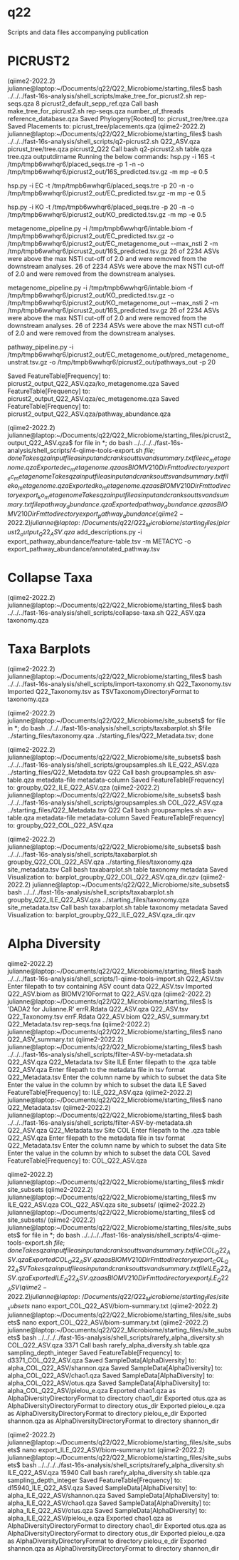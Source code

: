 # q22
Scripts and data files accompanying publication

# PICRUST2
(qiime2-2022.2) julianne@laptop:~/Documents/q22/Q22_Microbiome/starting_files$ bash ../../../fast-16s-analysis/shell_scripts/make_tree_for_picrust2.sh rep-seqs.qza 8 picrust2_default_sepp_ref.qza 
Call bash make_tree_for_picrust2.sh rep-seqs.qza number_of_threads reference_database.qza
Saved Phylogeny[Rooted] to: picrust_tree/tree.qza
Saved Placements to: picrust_tree/placements.qza
(qiime2-2022.2) julianne@laptop:~/Documents/q22/Q22_Microbiome/starting_files$ bash ../../../fast-16s-analysis/shell_scripts/q2-picrust2.sh Q22_ASV.qza picrust_tree/tree.qza picrust2_Q22
Call bash q2-picrust2.sh table.qza tree.qza outputdirname
Running the below commands:
hsp.py -i 16S -t /tmp/tmpb6wwhqr6/placed_seqs.tre -p 1 -n -o /tmp/tmpb6wwhqr6/picrust2_out/16S_predicted.tsv.gz -m mp -e 0.5

hsp.py -i EC -t /tmp/tmpb6wwhqr6/placed_seqs.tre -p 20 -n -o /tmp/tmpb6wwhqr6/picrust2_out/EC_predicted.tsv.gz -m mp -e 0.5

hsp.py -i KO -t /tmp/tmpb6wwhqr6/placed_seqs.tre -p 20 -n -o /tmp/tmpb6wwhqr6/picrust2_out/KO_predicted.tsv.gz -m mp -e 0.5

metagenome_pipeline.py -i /tmp/tmpb6wwhqr6/intable.biom -f /tmp/tmpb6wwhqr6/picrust2_out/EC_predicted.tsv.gz -o /tmp/tmpb6wwhqr6/picrust2_out/EC_metagenome_out --max_nsti 2 -m /tmp/tmpb6wwhqr6/picrust2_out/16S_predicted.tsv.gz
26 of 2234 ASVs were above the max NSTI cut-off of 2.0 and were removed from the downstream analyses.
26 of 2234 ASVs were above the max NSTI cut-off of 2.0 and were removed from the downstream analyses.

metagenome_pipeline.py -i /tmp/tmpb6wwhqr6/intable.biom -f /tmp/tmpb6wwhqr6/picrust2_out/KO_predicted.tsv.gz -o /tmp/tmpb6wwhqr6/picrust2_out/KO_metagenome_out --max_nsti 2 -m /tmp/tmpb6wwhqr6/picrust2_out/16S_predicted.tsv.gz
26 of 2234 ASVs were above the max NSTI cut-off of 2.0 and were removed from the downstream analyses.
26 of 2234 ASVs were above the max NSTI cut-off of 2.0 and were removed from the downstream analyses.

pathway_pipeline.py -i /tmp/tmpb6wwhqr6/picrust2_out/EC_metagenome_out/pred_metagenome_unstrat.tsv.gz -o /tmp/tmpb6wwhqr6/picrust2_out/pathways_out -p 20

Saved FeatureTable[Frequency] to: picrust2_output_Q22_ASV.qza/ko_metagenome.qza
Saved FeatureTable[Frequency] to: picrust2_output_Q22_ASV.qza/ec_metagenome.qza
Saved FeatureTable[Frequency] to: picrust2_output_Q22_ASV.qza/pathway_abundance.qza

(qiime2-2022.2) julianne@laptop:~/Documents/q22/Q22_Microbiome/starting_files/picrust2_output_Q22_ASV.qza$ for file in *; do bash ../../../../fast-16s-analysis/shell_scripts/4-qiime-tools-export.sh $file;done
Takes qza input file as input and cranks out tsv and summary.txt file ec_metagenome.qza
Exported ec_metagenome.qza as BIOMV210DirFmt to directory export_ec_metagenome
Takes qza input file as input and cranks out tsv and summary.txt file ko_metagenome.qza
Exported ko_metagenome.qza as BIOMV210DirFmt to directory export_ko_metagenome
Takes qza input file as input and cranks out tsv and summary.txt file pathway_abundance.qza
Exported pathway_abundance.qza as BIOMV210DirFmt to directory export_pathway_abundance
(qiime2-2022.2) julianne@laptop:~/Documents/q22/Q22_Microbiome/starting_files/picrust2_output_Q22_ASV.qza$ add_descriptions.py -i export_pathway_abundance/feature-table.tsv -m METACYC -o export_pathway_abundance/annotated_pathway.tsv

# Collapse Taxa
(qiime2-2022.2) julianne@laptop:~/Documents/q22/Q22_Microbiome/starting_files$ bash ../../../fast-16s-analysis/shell_scripts/collapse-taxa.sh Q22_ASV.qza taxonomy.qza
# Taxa Barplots 
(qiime2-2022.2) julianne@laptop:~/Documents/q22/Q22_Microbiome/starting_files$ bash ../../../fast-16s-analysis/shell_scripts/import-taxonomy.sh Q22_Taxonomy.tsv 
Imported Q22_Taxonomy.tsv as TSVTaxonomyDirectoryFormat to taxonomy.qza

(qiime2-2022.2) julianne@laptop:~/Documents/q22/Q22_Microbiome/site_subsets$ for file in *; do bash ../../../fast-16s-analysis/shell_scripts/taxabarplot.sh $file ../starting_files/taxonomy.qza ../starting_files/Q22_Metadata.tsv; done

(qiime2-2022.2) julianne@laptop:~/Documents/q22/Q22_Microbiome/site_subsets$ bash ../../../fast-16s-analysis/shell_scripts/groupsamples.sh ILE_Q22_ASV.qza ../starting_files/Q22_Metadata.tsv Q22 
Call bash groupsamples.sh asv-table.qza metadata-file metadata-column
Saved FeatureTable[Frequency] to: groupby_Q22_ILE_Q22_ASV.qza
(qiime2-2022.2) julianne@laptop:~/Documents/q22/Q22_Microbiome/site_subsets$ bash ../../../fast-16s-analysis/shell_scripts/groupsamples.sh COL_Q22_ASV.qza ../starting_files/Q22_Metadata.tsv Q22 
Call bash groupsamples.sh asv-table.qza metadata-file metadata-column
Saved FeatureTable[Frequency] to: groupby_Q22_COL_Q22_ASV.qza

(qiime2-2022.2) julianne@laptop:~/Documents/q22/Q22_Microbiome/site_subsets$ bash ../../../fast-16s-analysis/shell_scripts/taxabarplot.sh groupby_Q22_COL_Q22_ASV.qza ../starting_files/taxonomy.qza site_metadata.tsv 
Call bash taxabarplot.sh table taxonomy metadata
Saved Visualization to: barplot_groupby_Q22_COL_Q22_ASV.qza_dir.qzv
(qiime2-2022.2) julianne@laptop:~/Documents/q22/Q22_Microbiome/site_subsets$ bash ../../../fast-16s-analysis/shell_scripts/taxabarplot.sh groupby_Q22_ILE_Q22_ASV.qza ../starting_files/taxonomy.qza site_metadata.tsv 
Call bash taxabarplot.sh table taxonomy metadata
Saved Visualization to: barplot_groupby_Q22_ILE_Q22_ASV.qza_dir.qzv

# Alpha Diversity 
qiime2-2022.2) julianne@laptop:~/Documents/q22/Q22_Microbiome/starting_files$ bash ../../../fast-16s-analysis/shell_scripts/1-qiime-tools-import.sh Q22_ASV.tsv 
Enter filepath to tsv containing ASV count data Q22_ASV.tsv
Imported Q22_ASV.biom as BIOMV210Format to Q22_ASV.qza
(qiime2-2022.2) julianne@laptop:~/Documents/q22/Q22_Microbiome/starting_files$ ls
'DADA2 for Julianne.R'   errR.Rdata     Q22_ASV.qza           Q22_ASV.tsv        Q22_Taxonomy.tsv
 errF.Rdata              Q22_ASV.biom   Q22_ASV_summary.txt   Q22_Metadata.tsv   rep-seqs.fna
(qiime2-2022.2) julianne@laptop:~/Documents/q22/Q22_Microbiome/starting_files$ nano Q22_ASV_summary.txt 
(qiime2-2022.2) julianne@laptop:~/Documents/q22/Q22_Microbiome/starting_files$ bash ../../../fast-16s-analysis/shell_scripts/filter-ASV-by-metadata.sh Q22_ASV.qza Q22_Metadata.tsv Site ILE
Enter filepath to the .qza table Q22_ASV.qza
Enter filepath to the metadata file in tsv format Q22_Metadata.tsv
Enter the column name by which to subset the data Site
Enter the value in the column by which to subset the data ILE
Saved FeatureTable[Frequency] to: ILE_Q22_ASV.qza
(qiime2-2022.2) julianne@laptop:~/Documents/q22/Q22_Microbiome/starting_files$ nano Q22_Metadata.tsv 
(qiime2-2022.2) julianne@laptop:~/Documents/q22/Q22_Microbiome/starting_files$ bash ../../../fast-16s-analysis/shell_scripts/filter-ASV-by-metadata.sh Q22_ASV.qza Q22_Metadata.tsv Site COL
Enter filepath to the .qza table Q22_ASV.qza
Enter filepath to the metadata file in tsv format Q22_Metadata.tsv
Enter the column name by which to subset the data Site
Enter the value in the column by which to subset the data COL
Saved FeatureTable[Frequency] to: COL_Q22_ASV.qza

qiime2-2022.2) julianne@laptop:~/Documents/q22/Q22_Microbiome/starting_files$ mkdir site_subsets
(qiime2-2022.2) julianne@laptop:~/Documents/q22/Q22_Microbiome/starting_files$ mv ILE_Q22_ASV.qza COL_Q22_ASV.qza site_subsets/
(qiime2-2022.2) julianne@laptop:~/Documents/q22/Q22_Microbiome/starting_files$ cd site_subsets/
(qiime2-2022.2) julianne@laptop:~/Documents/q22/Q22_Microbiome/starting_files/site_subsets$ for file in *; do bash ../../../../fast-16s-analysis/shell_scripts/4-qiime-tools-export.sh $file;done
Takes qza input file as input and cranks out tsv and summary.txt file COL_Q22_ASV.qza
Exported COL_Q22_ASV.qza as BIOMV210DirFmt to directory export_COL_Q22_ASV
Takes qza input file as input and cranks out tsv and summary.txt file ILE_Q22_ASV.qza
Exported ILE_Q22_ASV.qza as BIOMV210DirFmt to directory export_ILE_Q22_ASV
(qiime2-2022.2) julianne@laptop:~/Documents/q22/Q22_Microbiome/starting_files/site_subsets$ nano export_COL_Q22_ASV/biom-summary.txt 
(qiime2-2022.2) julianne@laptop:~/Documents/q22/Q22_Microbiome/starting_files/site_subsets$ nano export_COL_Q22_ASV/biom-summary.txt 
(qiime2-2022.2) julianne@laptop:~/Documents/q22/Q22_Microbiome/starting_files/site_subsets$ bash ../../../../fast-16s-analysis/shell_scripts/rarefy_alpha_diversity.sh COL_Q22_ASV.qza 3371
Call bash rarefy_alpha_diversity.sh table.qza sampling_depth_integer
Saved FeatureTable[Frequency] to: d3371_COL_Q22_ASV.qza
Saved SampleData[AlphaDiversity] to: alpha_COL_Q22_ASV/shannon.qza
Saved SampleData[AlphaDiversity] to: alpha_COL_Q22_ASV/chao1.qza
Saved SampleData[AlphaDiversity] to: alpha_COL_Q22_ASV/otus.qza
Saved SampleData[AlphaDiversity] to: alpha_COL_Q22_ASV/pielou_e.qza
Exported chao1.qza as AlphaDiversityDirectoryFormat to directory chao1_dir
Exported otus.qza as AlphaDiversityDirectoryFormat to directory otus_dir
Exported pielou_e.qza as AlphaDiversityDirectoryFormat to directory pielou_e_dir
Exported shannon.qza as AlphaDiversityDirectoryFormat to directory shannon_dir


(qiime2-2022.2) julianne@laptop:~/Documents/q22/Q22_Microbiome/starting_files/site_subsets$ nano export_ILE_Q22_ASV/biom-summary.txt 
(qiime2-2022.2) julianne@laptop:~/Documents/q22/Q22_Microbiome/starting_files/site_subsets$ bash ../../../../fast-16s-analysis/shell_scripts/rarefy_alpha_diversity.sh ILE_Q22_ASV.qza 15940
Call bash rarefy_alpha_diversity.sh table.qza sampling_depth_integer
Saved FeatureTable[Frequency] to: d15940_ILE_Q22_ASV.qza
Saved SampleData[AlphaDiversity] to: alpha_ILE_Q22_ASV/shannon.qza
Saved SampleData[AlphaDiversity] to: alpha_ILE_Q22_ASV/chao1.qza
Saved SampleData[AlphaDiversity] to: alpha_ILE_Q22_ASV/otus.qza
Saved SampleData[AlphaDiversity] to: alpha_ILE_Q22_ASV/pielou_e.qza
Exported chao1.qza as AlphaDiversityDirectoryFormat to directory chao1_dir
Exported otus.qza as AlphaDiversityDirectoryFormat to directory otus_dir
Exported pielou_e.qza as AlphaDiversityDirectoryFormat to directory pielou_e_dir
Exported shannon.qza as AlphaDiversityDirectoryFormat to directory shannon_dir
